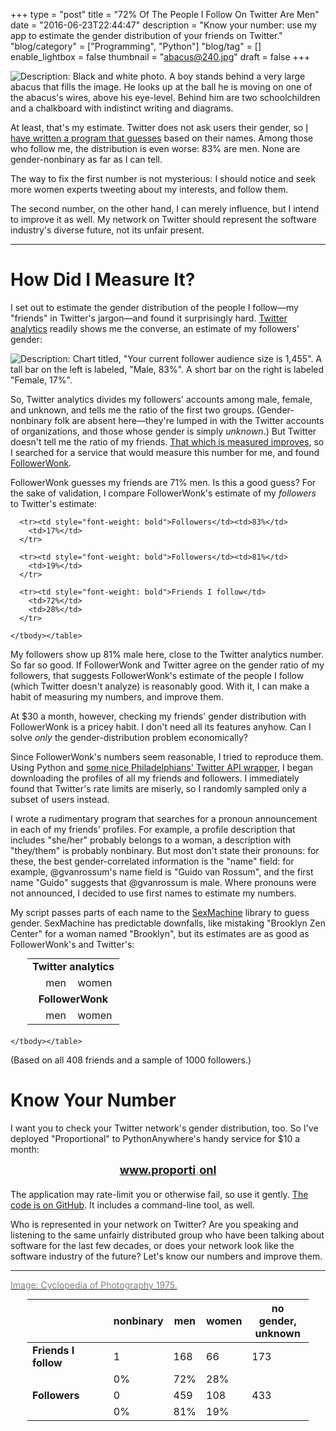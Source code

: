 +++
type = "post"
title = "72% Of The People I Follow On Twitter Are Men"
date = "2016-06-23T22:44:47"
description = "Know your number: use my app to estimate the gender distribution of your friends on Twitter."
"blog/category" = ["Programming", "Python"]
"blog/tag" = []
enable_lightbox = false
thumbnail = "abacus@240.jpg"
draft = false
+++

<p><img alt="Description: Black and white photo. A boy stands behind a very large abacus that fills the image. He looks up at the ball he is moving on one of the abacus's wires, above his eye-level. Behind him are two schoolchildren and a chalkboard with indistinct writing and diagrams." src="abacus.jpg" /></p>
<p>At least, that's my estimate. Twitter does not ask users their gender, so <a href="https://www.proporti.onl/">I have written a program that guesses</a> based on their names. Among those who follow me, the distribution is even worse: 83% are men. None are gender-nonbinary as far as I can tell.</p>
<p>The way to fix the first number is not mysterious: I should notice and seek more women experts tweeting about my interests, and follow them.</p>
<p>The second number, on the other hand, I can merely influence, but I intend to improve it as well. My network on Twitter should represent the software industry's diverse future, not its unfair present.</p>
<hr />
<h1 id="how-did-i-measure-it">How Did I Measure It?</h1>
<p>I set out to estimate the gender distribution of the people I follow&mdash;my "friends" in Twitter's jargon&mdash;and found it surprisingly hard. <a href="https://analytics.twitter.com">Twitter analytics</a> readily shows me the converse, an estimate of my followers' gender:</p>
<p><img alt="Description: Chart titled, &quot;Your current follower audience size is 1,455&quot;. A tall bar on the left is labeled, &quot;Male, 83%&quot;. A short bar on the right is labeled &quot;Female, 17%&quot;." src="twitter-analytics.png" /></p>
<p>So, Twitter analytics divides my followers' accounts among male, female, and unknown, and tells me the ratio of the first two groups. (Gender-nonbinary folk are absent here&mdash;they're lumped in with the Twitter accounts  of organizations, and those whose gender is simply <em>unknown</em>.) But Twitter doesn't tell me the ratio of my friends. <a href="http://english.stackexchange.com/questions/14952/that-which-is-measured-improves">That which is measured improves</a>, so I searched for a service that would measure this number for me, and found <a href="https://moz.com/followerwonk/">FollowerWonk</a>.</p>
<p>FollowerWonk guesses my friends are 71% men. Is this a good guess? For the sake of validation, I compare FollowerWonk's estimate of my <em>followers</em> to Twitter's estimate:</p>
<table class="table table-striped" style="margin:auto; width: 450px; margin-bottom: 20px">
<tr><td colspan=3 align=center style="font-weight: bold">Twitter analytics</td></tr><tr><td>&nbsp;</th><td>men</td><td>women</td></tr>

      <tr><td style="font-weight: bold">Followers</td><td>83%</td>
        <td>17%</td>
      </tr>

<tr><td colspan=3 align=center style="font-weight: bold">FollowerWonk</td></tr><tr><td>&nbsp;</th><td>men</td><td>women</td></tr>

      <tr><td style="font-weight: bold">Followers</td><td>81%</td>
        <td>19%</td>
      </tr>

      <tr><td style="font-weight: bold">Friends I follow</td>
        <td>72%</td>
        <td>28%</td>
      </tr>

    </tbody></table>

<p>My followers show up 81% male here, close to the Twitter analytics number. So far so good. If FollowerWonk and Twitter agree on the gender ratio of my followers, that suggests FollowerWonk's estimate of the people I follow (which Twitter doesn't analyze) is reasonably good. With it, I can make a habit of measuring my numbers, and improve them.</p>
<p>At $30 a month, however, checking my friends' gender distribution with FollowerWonk is a pricey habit. I don't need all its features anyhow. Can I solve <em>only</em> the gender-distribution problem economically?</p>
<p>Since FollowerWonk's numbers seem reasonable, I tried to reproduce them. Using Python and <a href="https://github.com/bear/python-twitter/graphs/contributors">some nice Philadelphians' Twitter API wrapper</a>, I began downloading the profiles of all my friends and followers. I immediately found that Twitter's rate limits are miserly, so I randomly sampled only a subset of users instead.</p>
<p>I wrote a rudimentary program that searches for a pronoun announcement in each of my friends' profiles. For example, a profile description that includes "she/her" probably belongs to a woman, a description with "they/them" is probably nonbinary. But most don't state their pronouns: for these, the best gender-correlated information is the "name" field: for example, @gvanrossum's name field is "Guido van Rossum", and the first name "Guido" suggests that @gvanrossum is male. Where pronouns were not announced, I decided to use first names to estimate my numbers.</p>
<p>My script passes parts of each name to the <a href="https://pypi.python.org/pypi/SexMachine/">SexMachine</a> library to guess gender. SexMachine has predictable downfalls, like mistaking "Brooklyn Zen Center" for a woman named "Brooklyn", but its estimates are as good as FollowerWonk's and Twitter's: </p>
<table class="table table-striped" style="margin:auto; width: 450px; margin-bottom: 20px">
      <thead style="font-weight: bold"><tr><th>&nbsp;</th><th>nonbinary</th><th>men</th><th>women</th><th>no gender,<br>unknown</th></tr></thead>
      <tbody><tr><td style="font-weight: bold">Friends I follow</td><td>1</td><td>168</td><td>66</td><td>173</td></tr>
      <tr>
        <td>&nbsp;</td>
        <td>0%</td>
        <td>72%</td>
        <td>28%</td>
        <td>&nbsp;</td>
      </tr>
      <tr><td style="font-weight: bold">Followers</td><td>0</td><td>459</td><td>108</td><td>433</td></tr>
      <tr>
        <td>&nbsp;</td>
        <td>0%</td>
        <td>81%</td>
        <td>19%</td>
        <td>&nbsp;</td>
      </tr>

    </tbody></table>

<p>(Based on all 408 friends and a sample of 1000 followers.)</p>
<h1 id="know-your-number">Know Your Number</h1>
<p>I want you to check your Twitter network's gender distribution, too. So I've deployed "Proportional" to PythonAnywhere's handy service for $10 a month:</p>
<div style="text-align: center; margin-bottom: 20px">
<a style="font-weight: bold; font-size: large" href="https://www.proporti.onl/">www.proporti<span style="opacity: 0.5; color: gray">.</span>onl</a>
</div>

<p>The application may rate-limit you or otherwise fail, so use it gently. <a href="https://github.com/ajdavis/twitter-gender-distribution">The code is on GitHub</a>. It includes a command-line tool, as well.</p>
<p>Who is represented in your network on Twitter? Are you speaking and listening to the same unfairly distributed group who have been talking about software for the last few decades, or does your network look like the software industry of the future? Let's know our numbers and improve them.</p>
<hr />
<p><a href="https://www.flickr.com/photos/35168673@N03/3793255026"><span style="color: gray">Image: Cyclopedia of Photography 1975.</span></a></p>
    